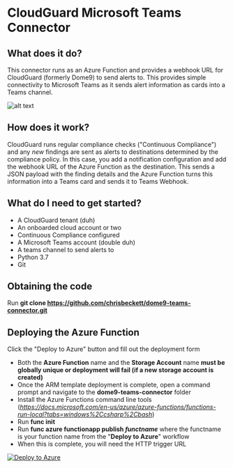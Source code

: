 # CloudGuard Microsoft Teams Connector

## What does it do?

This connector runs as an Azure Function and provides a webhook URL for CloudGuard (formerly Dome9) to send alerts to. This provides simple connectivity to Microsoft Teams as it sends alert information as cards into a Teams channel.

![alt text](https://github.com/chrisbeckett/dome9-teams-connector/blob/master/teams-connector.png "Teams screenshot")

## How does it work?

CloudGuard runs regular compliance checks ("Continuous Compliance") and any *new* findings are sent as alerts to destinations determined by the compliance policy. In this case, you add a notification configuration and add the webhook URL of the Azure Function as the destination. This sends a JSON payload with the finding details and the Azure Function turns this information into a Teams card and sends it to Teams Webhook.




## What do I need to get started?

* A CloudGuard tenant (duh)
* An onboarded cloud account or two
* Continuous Compliance configured
* A Microsoft Teams account (double duh)
* A teams channel to send alerts to
* Python 3.7
* Git

## Obtaining the code

Run **git clone https://github.com/chrisbeckett/dome9-teams-connector.git**

## Deploying the Azure Function

Click the "Deploy to Azure" button and fill out the deployment form
- Both the **Azure Function** name and the **Storage Account** name **must be globally unique or deployment will fail (if a new storage account is created)**
- Once the ARM template deployment is complete, open a command prompt and navigate to the **dome9-teams-connector** folder
- Install the Azure Functions command line tools (*https://docs.microsoft.com/en-us/azure/azure-functions/functions-run-local?tabs=windows%2Ccsharp%2Cbash*)
- Run **func init**
- Run **func azure functionapp publish *functname*** where the functname is your function name from the "**Deploy to Azure**" workflow
- When this is complete, you will need the HTTP trigger URL

[![Deploy to Azure](https://azuredeploy.net/deploybutton.png)](https://portal.azure.com/#create/Microsoft.Template/uri/https%3A%2F%2Fraw.githubusercontent.com%2Fchrisbeckett%2Fdome9-teams-connector%2Fmaster%2Fdeployment-template.json)
